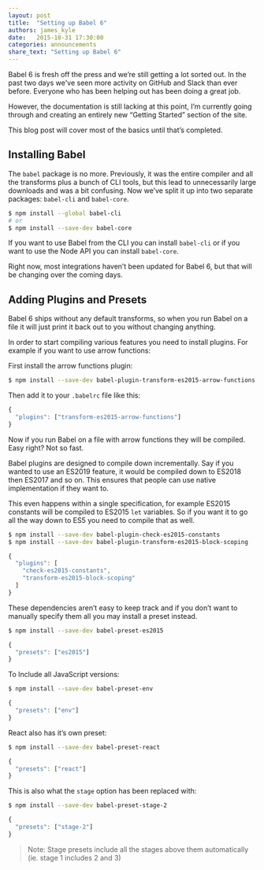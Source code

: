 ```yaml
---
layout: post
title:  "Setting up Babel 6"
authors: james_kyle
date:   2015-10-31 17:30:00
categories: announcements
share_text: "Setting up Babel 6"
---
```


Babel 6 is fresh off the press and we’re still getting a lot sorted out. In the past two days we've seen more activity on GitHub and Slack than ever before. Everyone who has been helping out has been doing a great job.

However, the documentation is still lacking at this point, I’m currently going through and creating an entirely new “Getting Started” section of the site.

<!--truncate-->

This blog post will cover most of the basics until that’s completed.

## Installing Babel

The `babel` package is no more. Previously, it was the entire compiler and all the transforms plus a bunch of CLI tools, but this lead to unnecessarily large downloads and was a bit confusing. Now we’ve split it up into two separate packages: `babel-cli` and `babel-core`.

```sh title="Shell"
$ npm install --global babel-cli
# or
$ npm install --save-dev babel-core
```

If you want to use Babel from the CLI you can install `babel-cli` or if you want to use the Node API you can install `babel-core`.

Right now, most integrations haven’t been updated for Babel 6, but that will be changing over the coming days.

## Adding Plugins and Presets

Babel 6 ships without any default transforms, so when you run Babel on a file it will just print it back out to you without changing anything.

In order to start compiling various features you need to install plugins. For example if you want to use arrow functions:

First install the arrow functions plugin:

```sh title="Shell"
$ npm install --save-dev babel-plugin-transform-es2015-arrow-functions
```

Then add it to your `.babelrc` file like this:

```js title="JavaScript"
{
  "plugins": ["transform-es2015-arrow-functions"]
}
```

Now if you run Babel on a file with arrow functions they will be compiled. Easy right? Not so fast.

Babel plugins are designed to compile down incrementally. Say if you wanted to use an ES2019 feature, it would be compiled down to ES2018 then ES2017 and so on. This ensures that people can use native implementation if they want to.

This even happens within a single specification, for example ES2015 constants will be compiled to ES2015 `let` variables. So if you want it to go all the way down to ES5 you need to compile that as well.

```sh title="Shell"
$ npm install --save-dev babel-plugin-check-es2015-constants
$ npm install --save-dev babel-plugin-transform-es2015-block-scoping
```

```js title="JavaScript"
{
  "plugins": [
    "check-es2015-constants",
    "transform-es2015-block-scoping"
  ]
}
```

These dependencies aren’t easy to keep track and if you don’t want to manually specify them all you may install a preset instead.

```sh title="Shell"
$ npm install --save-dev babel-preset-es2015
```

```js title="JavaScript"
{
  "presets": ["es2015"]
}
```

To Include all JavaScript versions:

```sh title="Shell"
$ npm install --save-dev babel-preset-env
```

```js title="JavaScript"
{
  "presets": ["env"]
}
```

React also has it’s own preset:

```sh title="Shell"
$ npm install --save-dev babel-preset-react
```

```js title="JavaScript"
{
  "presets": ["react"]
}
```

This is also what the `stage` option has been replaced with:

```sh title="Shell"
$ npm install --save-dev babel-preset-stage-2
```

```js title="JavaScript"
{
  "presets": ["stage-2"]
}
```

> Note: Stage presets include all the stages above them automatically (ie. stage 1 includes 2 and 3)
